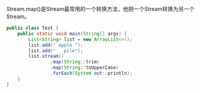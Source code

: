 Stream.map()是Stream最常用的一个转换方法，他把一个Stream转换为另一个Stream。
```java
public class Test {
    public static void main(String[] args) {
        List<String> list = new ArrayList<>();
        list.add(" apple ");
        list.add("   pile");
        list.stream()
                .map(String::trim)
                .map(String::toUpperCase)
                .forEach(System.out::println);
    }
}
```
